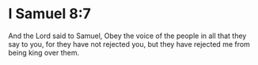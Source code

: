 # I Samuel 8:7

And the Lord said to Samuel, Obey the voice of the people in all that they say to you, for they have not rejected you, but they have rejected me from being king over them.
